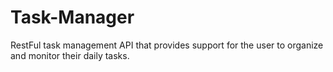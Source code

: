 # Task-Manager

RestFul task management API that provides support for the user to organize and monitor their daily tasks.
